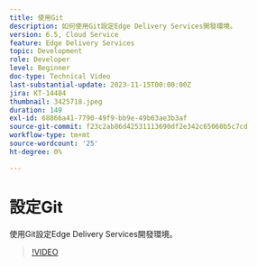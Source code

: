 ```yaml
---
title: 使用Git
description: 如何使用Git設定Edge Delivery Services開發環境。
version: 6.5, Cloud Service
feature: Edge Delivery Services
topic: Development
role: Developer
level: Beginner
doc-type: Technical Video
last-substantial-update: 2023-11-15T00:00:00Z
jira: KT-14484
thumbnail: 3425718.jpeg
duration: 149
exl-id: 68866a41-7790-49f9-bb9e-49b63ae3b3af
source-git-commit: f23c2ab86d42531113690df2e342c65060b5c7cd
workflow-type: tm+mt
source-wordcount: '25'
ht-degree: 0%

---
```


# 設定Git

使用Git設定Edge Delivery Services開發環境。

>[!VIDEO](https://video.tv.adobe.com/v/3425718/?learn=on)
